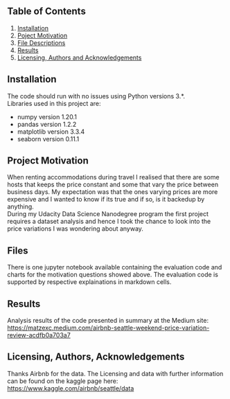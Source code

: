 ## Table of Contents

1. [Installation](#installation)
2. [Poject Motivation](#motivation)
3. [File Descriptions](#files)
4. [Results](#results)
5. [Licensing, Authors and Acknowledgements](#licensing)

## Installation <a name="installation"></a>

The code should run with no issues using Python versions 3.*.<br>
Libraries used in this project are:

- numpy version 1.20.1
- pandas version 1.2.2
- matplotlib version 3.3.4
- seaborn version 0.11.1

## Project Motivation <a name="motivation"></a>

When renting accommodations during travel I realised that there are some hosts that keeps the price constant and some that vary the price between business days. My expectation was that the ones varying prices are more expensive and I wanted to know if its true and if so, is it backedup by anything. <br>
During my Udacity Data Science Nanodegree program the first project requires a dataset analysis and hence I took the chance to look into the price variations I was wondering about anyway.

## Files <a name="files"></a>

There is one jupyter notebook available containing the evaluation code and charts for the motivation questions showed above. The evaluation code is supported by respective explainations in markdown cells.

## Results <a name="results"></a>

Analysis results of the code presented in summary at the Medium site:<br>
https://matzexc.medium.com/airbnb-seattle-weekend-price-variation-review-acdfb0a703a7

## Licensing, Authors, Acknowledgements <a name="licensing"></a>

Thanks Airbnb for the data. The Licensing and data with further information can be found on the kaggle page here:  
https://www.kaggle.com/airbnb/seattle/data


```python

```
